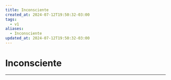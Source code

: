 ```yaml
---
title: Inconsciente
created_at: 2024-07-12T19:50:32-03:00
tags:
  - v1
aliases:
  - Inconsciente
updated_at: 2024-07-12T19:50:32-03:00
---
```

# Inconsciente
---

